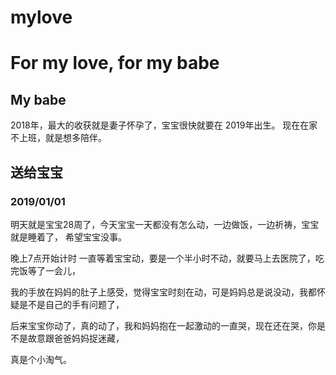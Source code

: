 # mylove
For my love, for my babe
====

## My babe

2018年，最大的收获就是妻子怀孕了，宝宝很快就要在 2019年出生。
现在在家不上班，就是想多陪伴。

## 送给宝宝

### 2019/01/01

明天就是宝宝28周了，今天宝宝一天都没有怎么动，一边做饭，一边祈祷，宝宝就是睡着了，
希望宝宝没事。

晚上7点开始计时 一直等着宝宝动，要是一个半小时不动，就要马上去医院了，吃完饭等了一会儿，

我的手放在妈妈的肚子上感受，觉得宝宝时刻在动，可是妈妈总是说没动，我都怀疑是不是自己的手有问题了，

后来宝宝你动了，真的动了，我和妈妈抱在一起激动的一直哭，现在还在哭，你是不是故意跟爸爸妈妈捉迷藏，

真是个小淘气。
